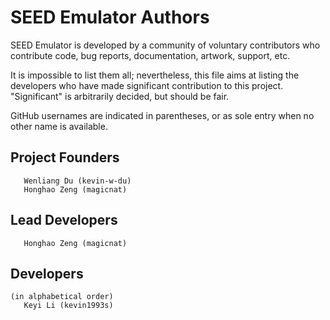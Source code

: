 # SEED Emulator Authors

SEED Emulator is developed by a community of voluntary contributors who
contribute code, bug reports, documentation, artwork, support, etc.

It is impossible to list them all; nevertheless, this file aims at listing
the developers who have made significant contribution to this project.
"Significant" is arbitrarily decided, but should be fair.

GitHub usernames are indicated in parentheses, or as sole entry when no other
name is available.

## Project Founders
```
   Wenliang Du (kevin-w-du)
   Honghao Zeng (magicnat)
```

## Lead Developers
```
   Honghao Zeng (magicnat)
```

## Developers
```
(in alphabetical order)
   Keyi Li (kevin1993s)
```

